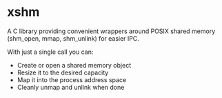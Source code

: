 # xshm
A C library providing convenient wrappers around POSIX shared memory (shm_open, mmap, shm_unlink) for easier IPC.

With just a single call you can:
- Create or open a shared memory object
- Resize it to the desired capacity
- Map it into the process address space
- Cleanly unmap and unlink when done
